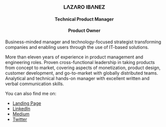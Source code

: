 ### <p align="center">LΛZΛRO IBΛNEZ</p>

#### <p align="center">Technical Product Manager</p>

#### <p align="center">Product Owner</p>

Business-minded manager and technology-focused strategist transforming companies and enabling users through the use of IT-based solutions.

More than eleven years of experience in product management and engineering roles. Proven cross-functional leadership in taking products from concept to market, covering aspects of monetization, product design, customer development, and go-to-market with globally distributed teams. Analytical and technical hands-on manager with excellent written and verbal communication skills.

You can also find me on:
- <a href="https://lazaroibanez.me/">Landing Page</a>
- <a href="http://bit.ly/LazaroLinkedIn">LinkedIn</a>
- <a href="https://medium.com/theagilemanager">Medium</a>
- <a href="http://bit.ly/LazaroITwitter">Twitter</a>

<!--
**LazaroIbanez/LazaroIbanez** is a ✨ _special_ ✨ repository because its `README.md` (this file) appears on your GitHub profile.

Here are some ideas to get you started:

- 🔭 I’m currently working on ...
- 🌱 I’m currently learning ...
- 👯 I’m looking to collaborate on ...
- 🤔 I’m looking for help with ...
- 💬 Ask me about ...
- 📫 How to reach me: ...
- 😄 Pronouns: ...
- ⚡ Fun fact: ...
-->
